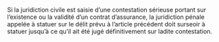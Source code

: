 Si la juridiction civile est saisie d’une contestation sérieuse portant sur l’existence ou la validité d’un contrat d’assurance, la juridiction pénale appelée à statuer sur le délit prévu à l’article précédent doit surseoir à statuer jusqu’à ce qu’il ait été jugé définitivement sur ladite contestation.